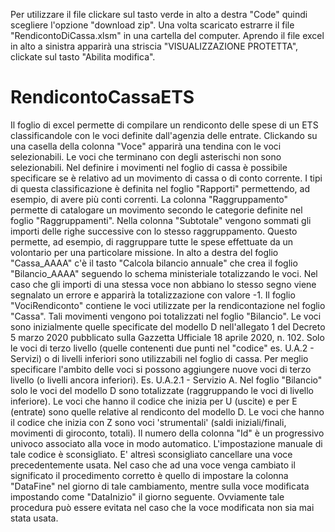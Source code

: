 Per utilizzare il file clickare sul tasto verde in alto a destra "Code" quindi scegliere l'opzione "download zip". Una volta scaricato estrarre il file "RendicontoDiCassa.xlsm" in una cartella del computer. Aprendo il file excel in alto a sinistra apparirà una striscia "VISUALIZZAZIONE PROTETTA", clickate sul tasto "Abilita modifica".<br/>
# RendicontoCassaETS
Il foglio di excel permette di compilare un rendiconto delle spese di un ETS classificandole con le voci definite dall'agenzia delle entrate.
Clickando su una casella della colonna "Voce" apparirà una tendina con le voci selezionabili. Le voci che terminano con degli asterischi non sono selezionabili.
Nel definire i movimenti nel foglio di cassa è possibile specificare se è relativo ad un movimento di cassa o di conto corrente. I tipi di questa classificazione è definita nel foglio "Rapporti" permettendo, ad esempio, di avere più conti correnti.
La colonna "Raggruppamento" permette di catalogare un movimento secondo le categorie definite nel foglio "Raggruppamenti". Nella colonna "Subtotale" vengono sommati gli importi delle righe successive con lo stesso raggruppamento. Questo permette, ad esempio, di raggruppare tutte le spese effettuate da un volontario per una particolare missione.
In alto a destra del foglio "Cassa_AAAA" c'è il tasto "Calcola bilancio annuale" che crea il foglio "Bilancio_AAAA" seguendo lo schema ministeriale totalizzando le voci. Nel caso che gli importi di una stessa voce non abbiano lo stesso segno viene segnalato un errore e apparirà la totalizzazione con valore -1.
Il foglio "VociRendiconto" contiene le voci utilizzate per la rendicontazione nel foglio "Cassa". Tali movimenti vengono poi totalizzati nel foglio "Bilancio".
Le voci sono inizialmente quelle specificate del modello D nell'allegato 1 del Decreto 5 marzo 2020 pubblicato sulla Gazzetta Ufficiale 18 aprile 2020, n. 102.
Solo le voci di terzo livello (quelle contenenti due punti nel "codice" es. U.A.2 - Servizi) o di livelli inferiori sono utilizzabili nel foglio di cassa.
Per meglio specificare l'ambito delle voci si possono aggiungere nuove voci di terzo livello (o livelli ancora inferiori). Es. U.A.2.1 - Servizio A.
Nel foglio "Bilancio" solo le voci del modello D sono totalizzate (raggruppando le voci di livello inferiore).
Le voci che hanno il codice che inizia per U (uscite) e per E (entrate) sono quelle relative al rendiconto del modello D. Le voci che hanno il codice che inizia con Z sono voci 'strumentali' (saldi iniziali/finali, movimenti di giroconto, totali).
Il numero della colonna "Id" è un progressivo univoco associato alla voce in modo automatico. L'impostazione manuale di tale codice è sconsigliato.
E' altresì sconsigliato cancellare una voce precedentemente usata.
Nel caso che ad una voce venga cambiato il significato il procedimento corretto è quello di impostare la colonna "DataFine" nel giorno di tale cambiamento, mentre sulla voce modificata impostando come "DataInizio" il giorno seguente.
Ovviamente tale procedura può essere evitata nel caso che la voce modificata non sia mai stata usata.


